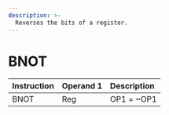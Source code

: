```yaml
---
description: >-
  Reverses the bits of a register.
---
```


# BNOT

| Instruction | Operand 1 | Description |
| :--- | :--- | :--- |
| BNOT | Reg | OP1 = ~OP1 |



